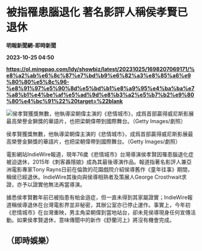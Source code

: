 # 被指罹患腦退化 著名影評人稱侯孝賢已退休
**明報新聞網-即時新聞**

**2023-10-25 04:50**

**https://ol.mingpao.com/ldy/showbiz/latest/20231025/1698207069171/%e8%a2%ab%e6%8c%87%e7%bd%b9%e6%82%a3%e8%85%a6%e9%80%80%e5%8c%96-%e8%91%97%e5%90%8d%e5%bd%b1%e8%a9%95%e4%ba%ba%e7%a8%b1%e4%be%af%e5%ad%9d%e8%b3%a2%e5%b7%b2%e9%80%80%e4%bc%91%22%20target=%22blank**

![侯孝賢獲獎無數，他執導梁朝偉主演的《悲情城市》，成爲首部贏得威尼斯影展最高榮譽金獅獎的華語片，也把梁朝偉帶到國際舞台。（Getty Images/劇照）](https://fs.mingpao.com/ldy/20231025/s00009/f25280cada698b20c9324a2a2f184aff.jpg)

侯孝賢獲獎無數，他執導梁朝偉主演的《悲情城市》，成爲首部贏得威尼斯影展最高榮譽金獅獎的華語片，也把梁朝偉帶到國際舞台。（Getty Images/劇照）

電影網站IndieWire報道，現年76歲《悲情城市》台灣導演侯孝賢因罹患腦退化症被迫退休，2015年《刺客聶隱娘》成為其最後導演作品。報道指著名影評人兼亞洲電影專家Tony Rayns日前在倫敦的花園戲院介紹侯導舊作《童年往事》期間，稱侯已經退休。IndieWire其後向與侯導相熟者及策展人George Crosthwait求證，亦予以證實他無法再當導演。

據悉侯孝賢數年前已被指患有帕金遜症，但一直未得到其家屬證實；IndieWire報道稱侯導退休在台灣電影界並非秘密，其辦公室亦已停止運作。事實上，今年初《悲情城市》在台灣重映，男主角梁朝偉到當地站台，卻未見侯導現身任何宣傳活動。如果侯孝賢退休，意味傳聞中的新作《舒蘭河上》將沒有機會完成。

（即時娛樂）
------